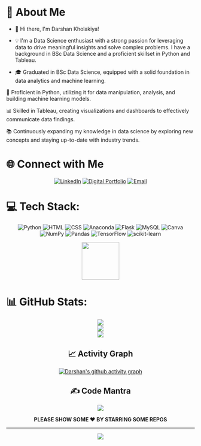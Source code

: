 # 🌟 About Me
- 👋 Hi there, I'm Darshan Kholakiya!

- 💡 I'm a Data Science enthusiast with a strong passion for leveraging data to drive meaningful insights and solve complex problems. I have a background in BSc Data Science and a proficient skillset in Python and Tableau.

- 🎓 Graduated in BSc Data Science, equipped with a solid foundation in data analytics and machine learning.

🐍 Proficient in Python, utilizing it for data manipulation, analysis, and building machine learning models.

📊 Skilled in Tableau, creating visualizations and dashboards to effectively communicate data findings.

📚 Continuously expanding my knowledge in data science by exploring new concepts and staying up-to-date with industry trends.

# 🌐 Connect with Me
<div align="center">
  
[![LinkedIn](https://img.shields.io/badge/LinkedIn-blue?logo=linkedin&logoColor=white&style=for-the-badge)](https://www.linkedin.com/in/darshankholakiya/) [![Digital Portfolio](https://img.shields.io/badge/Digital%20Resume-12100E.svg?logo=google-earth&logoColor=white&style=for-the-badge)](https://darshans-resume.streamlit.app/) [![Email](https://img.shields.io/badge/Gmail-%23D14836.svg?logo=gmail&logoColor=white&style=for-the-badge)](mailto:darshankholakiya12@gmail.com)

  </div>
  
# 💻 Tech Stack:

<div align="center">

![Python](https://img.shields.io/badge/python-3670A0?style=for-the-badge&logo=python&logoColor=ffdd54) ![HTML](https://img.shields.io/badge/html5-%23E34F26.svg?style=for-the-badge&logo=html5&logoColor=white) ![CSS](https://img.shields.io/badge/css3-%231572B6.svg?style=for-the-badge&logo=css3&logoColor=white) ![Anaconda](https://img.shields.io/badge/Anaconda-%2344A833.svg?style=for-the-badge&logo=anaconda&logoColor=white) ![Flask](https://img.shields.io/badge/flask-%23000.svg?style=for-the-badge&logo=flask&logoColor=white) ![MySQL](https://img.shields.io/badge/mysql-%2300f.svg?style=for-the-badge&logo=mysql&logoColor=white) ![Canva](https://img.shields.io/badge/Canva-%2300C4CC.svg?style=for-the-badge&logo=Canva&logoColor=white) ![NumPy](https://img.shields.io/badge/numpy-%23013243.svg?style=for-the-badge&logo=numpy&logoColor=white) ![Pandas](https://img.shields.io/badge/pandas-%23150458.svg?style=for-the-badge&logo=pandas&logoColor=white) ![TensorFlow](https://img.shields.io/badge/TensorFlow-%23FF6F00.svg?style=for-the-badge&logo=TensorFlow&logoColor=white) ![scikit-learn](https://img.shields.io/badge/scikit--learn-%23F7931E.svg?style=for-the-badge&logo=scikit-learn&logoColor=white)

</div>

<div id="header" align="center">
  <img src="https://media.giphy.com/media/M9gbBd9nbDrOTu1Mqx/giphy.gif" width="100"/>
</div>

# 📊 GitHub Stats:
<div align="center">

![](https://github-readme-stats.vercel.app/api?username=Darshan660&theme=nightowl&hide_border=true&include_all_commits=true&count_private=true)<br/>
![](https://github-readme-streak-stats.herokuapp.com/?user=Darshan660&theme=nightowl&hide_border=true)<br/>
![](https://github-readme-stats.vercel.app/api/top-langs/?username=Darshan660&theme=nightowl&hide_border=true&include_all_commits=true&count_private=true&layout=compact)
  
## 📈 Activity Graph
  
<a href="https://github.com/Darshan660/github-readme-activity-graph"><img alt="Darshan's github activity graph" src="https://github-readme-activity-graph.cyclic.app/graph?username=Darshan660&theme=react-dark" /><a>

## ✍️ Code Mantra
![](https://quotes-github-readme.vercel.app/api?type=horizontal&theme=radical)

**PLEASE SHOW SOME ❤️ BY STARRING SOME REPOS**

---

![](https://visitcount.itsvg.in/api?id=darshan660&label=Profile%20Views&color=6&pretty=true)

</div>
